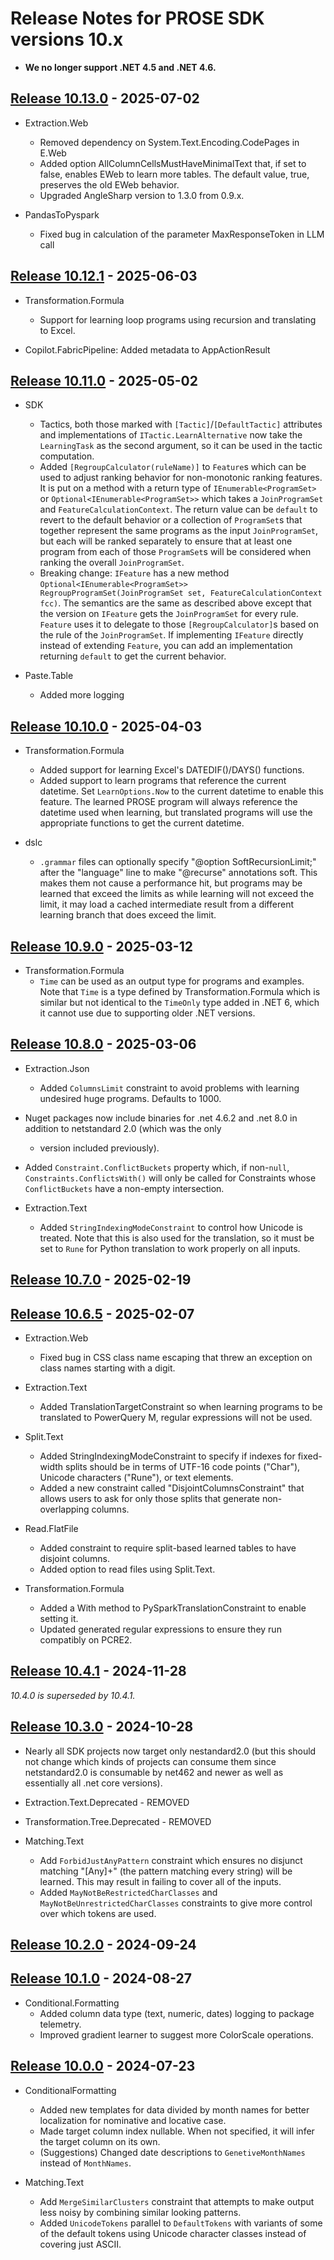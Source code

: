 # Release Notes for PROSE SDK versions 10.x

- **We no longer support .NET 4.5 and .NET 4.6.**

## [Release 10.13.0](https://www.nuget.org/packages/Microsoft.ProgramSynthesis/10.13.0) - 2025-07-02
- Extraction.Web
  - Removed dependency on System.Text.Encoding.CodePages in E.Web
  - Added option AllColumnCellsMustHaveMinimalText that, if set to false, enables EWeb to learn more tables. The default value, true, preserves the old EWeb behavior.
  - Upgraded AngleSharp version to 1.3.0 from 0.9.x.

- PandasToPyspark
  - Fixed bug in calculation of the parameter MaxResponseToken in LLM call

## [Release 10.12.1](https://www.nuget.org/packages/Microsoft.ProgramSynthesis/10.12.1) - 2025-06-03
- Transformation.Formula
  - Support for learning loop programs using recursion and translating to Excel.

- Copilot.FabricPipeline: Added metadata to AppActionResult

## [Release 10.11.0](https://www.nuget.org/packages/Microsoft.ProgramSynthesis/10.11.0) - 2025-05-02
- SDK
  - Tactics, both those marked with `[Tactic]`/`[DefaultTactic]` attributes and implementations of
    `ITactic.LearnAlternative` now take the `LearningTask` as the second argument, so it can be used in the tactic
    computation.
  - Added `[RegroupCalculator(ruleName)]` to `Feature`s which can be used to adjust ranking behavior for non-monotonic
    ranking features. It is put on a method with a return type of `IEnumerable<ProgramSet>` or
    `Optional<IEnumerable<ProgramSet>>` which takes a `JoinProgramSet` and `FeatureCalculationContext`. The return value
    can be `default` to revert to the default behavior or a collection of `ProgramSet`s that together represent the same
    programs as the input `JoinProgramSet`, but each will be ranked separately to ensure that at least one program from
    each of those `ProgramSet`s will be considered when ranking the overall `JoinProgramSet`.
  - Breaking change: `IFeature` has a new method `Optional<IEnumerable<ProgramSet>> RegroupProgramSet(JoinProgramSet
    set, FeatureCalculationContext fcc)`. The semantics are the same as described above except that the version on
    `IFeature` gets the `JoinProgramSet` for every rule. `Feature` uses it to delegate to those `[RegroupCalculator]`s
    based on the rule of the `JoinProgramSet`. If implementing `IFeature` directly instead of extending `Feature`, you
    can add an implementation returning `default` to get the current behavior.

- Paste.Table
  - Added more logging

## [Release 10.10.0](https://www.nuget.org/packages/Microsoft.ProgramSynthesis/10.10.0) - 2025-04-03
- Transformation.Formula
  - Added support for learning Excel's DATEDIF()/DAYS() functions.
  - Added support to learn programs that reference the current datetime. Set `LearnOptions.Now` to the current datetime
    to enable this feature. The learned PROSE program will always reference the datetime used when learning, but
    translated programs will use the appropriate functions to get the current datetime.

- dslc
  - `.grammar` files can optionally specify "@option SoftRecursionLimit;" after the "language" line to make "@recurse"
    annotations soft. This makes them not cause a performance hit, but programs may be learned that exceed the limits as
    while learning will not exceed the limit, it may load a cached intermediate result from a different learning branch
    that does exceed the limit.

## [Release 10.9.0](https://www.nuget.org/packages/Microsoft.ProgramSynthesis/10.9.0) - 2025-03-12
- Transformation.Formula
  - `Time` can be used as an output type for programs and examples. Note that `Time` is a type defined by
    Transformation.Formula which is similar but not identical to the `TimeOnly` type added in .NET 6, which it cannot
    use due to supporting older .NET versions.

## [Release 10.8.0](https://www.nuget.org/packages/Microsoft.ProgramSynthesis/10.8.0) - 2025-03-06
- Extraction.Json
  - Added `ColumnsLimit` constraint to avoid problems with learning undesired huge programs. Defaults to 1000.

- Nuget packages now include binaries for .net 4.6.2 and .net 8.0 in addition to netstandard 2.0 (which was the only
  - version included previously).

- Added `Constraint.ConflictBuckets` property which, if non-`null`, `Constraints.ConflictsWith()` will only be called
  for Constraints whose `ConflictBuckets` have a non-empty intersection.

- Extraction.Text
  - Added `StringIndexingModeConstraint` to control how Unicode is treated. Note that this is also used for the
    translation, so it must be set to `Rune` for Python translation to work properly on all inputs.

## [Release 10.7.0](https://www.nuget.org/packages/Microsoft.ProgramSynthesis/10.7.0) - 2025-02-19

## [Release 10.6.5](https://www.nuget.org/packages/Microsoft.ProgramSynthesis/10.6.5) - 2025-02-07
- Extraction.Web
  - Fixed bug in CSS class name escaping that threw an exception on class names starting with a digit.

- Extraction.Text
  - Added TranslationTargetConstraint so when learning programs to be translated to PowerQuery M, regular expressions
    will not be used.

- Split.Text
  - Added StringIndexingModeConstraint to specify if indexes for fixed-width splits should be in terms of UTF-16 code
    points ("Char"), Unicode characters ("Rune"), or text elements.
  - Added a new constraint called "DisjointColumnsConstraint" that allows users to ask for only those splits that
    generate non-overlapping columns.

- Read.FlatFile
  - Added constraint to require split-based learned tables to have disjoint columns.
  - Added option to read files using Split.Text.

- Transformation.Formula
  - Added a With method to PySparkTranslationConstraint to enable setting it.
  - Updated generated regular expressions to ensure they run compatibly on PCRE2.

## [Release 10.4.1](https://www.nuget.org/packages/Microsoft.ProgramSynthesis/10.4.1) - 2024-11-28
*10.4.0 is superseded by 10.4.1.*

## [Release 10.3.0](https://www.nuget.org/packages/Microsoft.ProgramSynthesis/10.3.0) - 2024-10-28
- Nearly all SDK projects now target only nestandard2.0 (but this should not change which kinds of projects can consume
  them since netstandard2.0 is consumable by net462 and newer as well as essentially all .net core versions).

- Extraction.Text.Deprecated - REMOVED

- Transformation.Tree.Deprecated - REMOVED

- Matching.Text
  - Add `ForbidJustAnyPattern` constraint which ensures no disjunct matching "[Any]+" (the pattern matching every
    string) will be learned. This may result in failing to cover all of the inputs. 
  - Added `MayNotBeRestrictedCharClasses` and `MayNotBeUnrestrictedCharClasses` constraints to give more control over
    which tokens are used. 

## [Release 10.2.0](https://www.nuget.org/packages/Microsoft.ProgramSynthesis/10.2.0) - 2024-09-24

## [Release 10.1.0](https://www.nuget.org/packages/Microsoft.ProgramSynthesis/10.1.0) - 2024-08-27
- Conditional.Formatting
  - Added column data type (text, numeric, dates) logging to package telemetry.
  - Improved gradient learner to suggest more ColorScale operations.

## [Release 10.0.0](https://www.nuget.org/packages/Microsoft.ProgramSynthesis/10.0.0) - 2024-07-23
- ConditionalFormatting
  - Added new templates for data divided by month names for better localization for nominative and locative case.
  - Made target column index nullable. When not specified, it will infer the target column on its own.
  - (Suggestions) Changed date descriptions to `GenetiveMonthNames` instead of `MonthNames`.

- Matching.Text
  - Add `MergeSimilarClusters` constraint that attempts to make output less noisy by combining similar looking patterns.
  - Added `UnicodeTokens` parallel to `DefaultTokens` with variants of some of the default tokens using Unicode
    character classes instead of covering just ASCII. 
